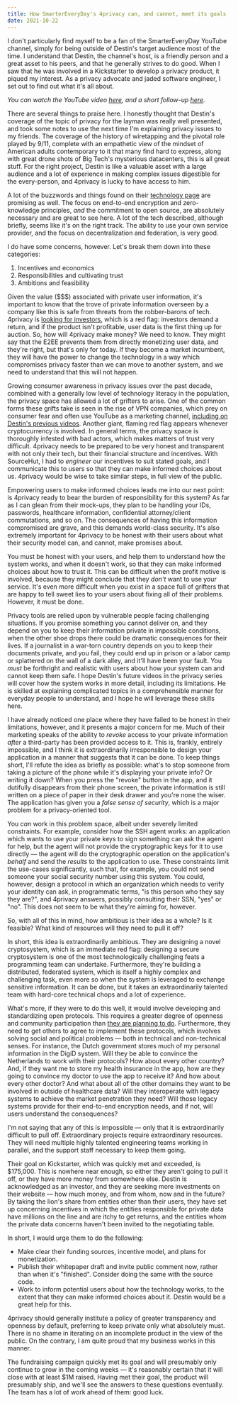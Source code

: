 ```yaml
---
title: How SmarterEveryDay's 4privacy can, and cannot, meet its goals
date: 2021-10-22
---
```


I don't particularly find myself to be a fan of the SmarterEveryDay YouTube
channel, simply for being outside of Destin's target audience most of the time.
I understand that Destin, the channel's host, is a friendly person and a great
asset to his peers, and that he generally strives to do good. When I saw that he
was involved in a Kickstarter to develop a privacy product, it piqued my
interest. As a privacy advocate and jaded software engineer, I set out to find
out what it's all about.

*You can watch the YouTube video [here][0], and a short follow-up [here][1].*

[0]: https://www.youtube.com/watch?v=KMtrY6lbjcY
[1]: https://www.youtube.com/watch?v=Hy6STq337qo

There are several things to praise here. I honestly thought that Destin's
coverage of the topic of privacy for the layman was really well presented, and
took some notes to use the next time I'm explaining privacy issues to my
friends. The coverage of the history of wiretapping and the pivotal role played
by 9/11, complete with an empathetic view of the mindset of American adults
contemporary to it that many find hard to express, along with great drone shots
of Big Tech's mysterious datacenters, this is all great stuff. For the right
project, Destin is like a valuable asset with a large audience and a lot of
experience in making complex issues digestible for the every-person, and
4privacy is lucky to have access to him.

A lot of the buzzwords and things found on their [technology page][2] are
promising as well. The focus on end-to-end encryption and zero-knowledge
principles, *and* the commitment to open source, are absolutely necessary and
are great to see here. A lot of the tech described, although briefly, seems like
it's on the right track. The ability to use your own service provider, and the
focus on decentralization and federation, is very good.

[2]: https://4privacy.com/our-technology/

I do have some concerns, however. Let's break them down into these categories:

1. Incentives and economics
2. Responsibilities and cultivating trust
3. Ambitions and feasibility

Given the value ($$$) associated with private user information, it's important
to know that the trove of private information overseen by a company like this is
safe from threats from the robber-barons of tech. 4privacy is [looking for
investors][3], which is a red flag: investors demand a return, and if the
product isn't profitable, user data is the first thing up for auction. So, how
will 4privacy make money? We need to know. They might say that the E2EE prevents
them from directly monetizing user data, and they're right, but that's only for
today. If they become a market incumbent, they will have the power to change the
technology in a way which compromises privacy faster than we can move to another
system, and we need to understand that this will not happen.

[3]: https://4privacy.com/contact-us/

Growing consumer awareness in privacy issues over the past decade, combined with
a generally low level of technology literacy in the population, the privacy
space has allowed a lot of grifters to arise. One of the common forms these
grifts take is seen in the rise of VPN companies, which prey on consumer fear
and often use YouTube as a marketing channel, [including on Destin's previous
videos][4]. Another giant, flaming red flag appears whenever cryptocurrency is
involved. In general terms, the privacy space is thoroughly infested with bad
actors, which makes matters of trust very difficult. 4privacy needs to be
prepared to be very honest and transparent with not only their tech, but their
financial structure and incentives. With SourceHut, I had to *engineer* our
incentives to suit stated goals, and I communicate this to users so that they
can make informed choices about us. 4privacy would be wise to take similar
steps, in full view of the public.

[4]: https://www.youtube.com/watch?v=OdPoVi_h0r0

Empowering users to make informed choices leads me into our next point: is
4privacy ready to bear the burden of responsibility for this system? As far as I
can glean from their mock-ups, they plan to be handling your IDs, passwords,
healthcare information, confidential attorney/client commutations, and so on.
The consequences of having this information compromised are grave, and this
demands world-class security. It's also extremely important for 4privacy to be
honest with their users about what their security model can, and cannot, make
promises about.

You must be honest with your users, and help them to understand how the system
works, and when it doesn't work, so that they can make informed choices about
how to trust it. This can be difficult when the profit motive is involved,
because they might conclude that they *don't* want to use your service. It's
even more difficult when you exist in a space full of grifters that are happy to
tell sweet lies to your users about fixing all of their problems. However, it
must be done.

Privacy tools are relied upon by vulnerable people facing challenging
situations. If you promise something you cannot deliver on, and they depend on
you to keep their information private in impossible conditions, when the other
shoe drops there could be dramatic consequences for their lives. If a journalist
in a war-torn country depends on you to keep their documents private, and you
fail, they could end up in prison or a labor camp or splattered on the wall of a
dark alley, and it'll have been your fault. You *must* be forthright and
realistic with users about how your system can and cannot keep them safe. I hope
Destin's future videos in the privacy series will cover how the system works in
more detail, including its limitations. He is skilled at explaining complicated
topics in a comprehensible manner for everyday people to understand, and I hope
he will leverage these skills here.

I have already noticed one place where they have failed to be honest in their
limitations, however, and it presents a major concern for me. Much of their
marketing speaks of the ability to *revoke* access to your private information
*after* a third-party has been provided access to it. This is, frankly, entirely
impossible, and I think it is extraordinarily irresponsible to design your
application in a manner that suggests that it can be done. To keep things short,
I'll refute the idea as briefly as possible: what's to stop someone from taking
a picture of the phone while it's displaying your private info? Or writing it
down? When you press the "revoke" button in the app, and it dutifully disappears
from their phone screen, the private information is still written on a piece of
paper in their desk drawer and you're none the wiser. The application has given
you a *false sense of security*, which is a major problem for a privacy-oriented
tool.

You *can* work in this problem space, albeit under severely limited constraints.
For example, consider how the SSH agent works: an application which wants to use
your private keys to sign something can ask the agent for help, but the agent
will not provide the cryptographic keys for it to use directly &mdash; the agent
will do the cryptographic operation on the application's *behalf* and send the
*results* to the application to use. These constraints limit the use-cases
significantly, such that, for example, you could not send someone your social
security number using this system. You could, however, design a protocol in
which an organization which needs to verify your identity can ask, in
programmatic terms, "is this person who they say they are?", and 4privacy
answers, possibly consulting their SSN, "yes" or "no". This does not seem to be
what they're aiming for, however.

So, with all of this in mind, how ambitious is their idea as a whole? Is it
feasible? What kind of resources will they need to pull it off?

In short, this idea is extraordinarily ambitious. They are designing a novel
cryptosystem, which is an immediate red flag: designing a secure cryptosystem is
one of the most technologically challenging feats a programming team can
undertake. Furthermore, they're building a distributed, federated system, which
is itself a highly complex and challenging task, even more so when the system is
leveraged to exchange sensitive information. It can be done, but it takes an
extraordinarily talented team with hard-core technical chops and a lot of
experience.

What's more, if they were to do this well, it would involve developing and
standardizing open protocols. This requires a greater degree of openness and
community participation than [they are planning to do][5]. Furthermore, they
need to get others to agree to implement these protocols, which involves solving
social and political problems &mdash; both in technical and non-technical
senses. For instance, the Dutch government stores much of my personal
information in the DigiD system. Will they be able to convince the Netherlands
to work with their protocols? How about every other country? And, if they want
me to store my health insurance in the app, how are they going to convince my
doctor to use the app to receive it? And how about every other doctor? And what
about all of the other domains they want to be involved in outside of healthcare
data? Will they interoperate with legacy systems to achieve the market
penetration they need? Will those legacy systems provide for their end-to-end
encryption needs, and if not, will users understand the consequences?

[5]: https://github.com/4PrivacyEngine/4PrivacyEngine-Core

I'm not saying that any of this is impossible &mdash; only that it is
extraordinarily difficult to pull off. Extraordinary projects require
extraordinary resources.  They will need multiple highly talented engineering
teams working in parallel, and the support staff necessary to keep them going.

Their goal on Kickstarter, which was quickly met and exceeded, is $175,000. This
is nowhere near enough, so either they aren't going to pull it off, or they have
more money from somewhere else. Destin is acknowledged as an investor, and they
are seeking more investments on their website &mdash; how much money, and from
whom, now and in the future? By taking the lion's share from entities other than
their users, they have set up concerning incentives in which the entities
responsible for private data have millions on the line and are itchy to get
returns, and the entities whom the private data concerns haven't been invited to
the negotiating table.

In short, I would urge them to do the following:

- Make clear their funding sources, incentive model, and plans for monetization.
- Publish their whitepaper draft and invite public comment now, rather than when
  it's "finished". Consider doing the same with the source code.
- Work to inform potential users about how the technology works, to the extent
  that they can make informed choices about it. Destin would be a great help for
  this.

4privacy should generally institute a policy of greater transparency and
openness by default, preferring to keep private only what absolutely must. There
is no shame in iterating on an incomplete product in the view of the public. On
the contrary, I am quite proud that my business works in this manner.

The fundraising campaign quickly met its goal and will presumably only continue
to grow in the coming weeks &mdash; it's reasonably certain that it will close
with at least $1M raised. Having met their goal, the product will presumably
ship, and we'll see the answers to these questions eventually. The team has a
lot of work ahead of them: good luck.
